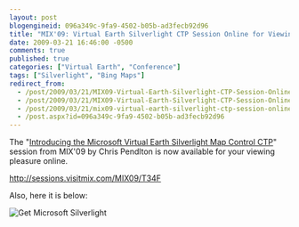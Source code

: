 ```yaml
---
layout: post
blogengineid: 096a349c-9fa9-4502-b05b-ad3fecb92d96
title: "MIX'09: Virtual Earth Silverlight CTP Session Online for Viewing"
date: 2009-03-21 16:46:00 -0500
comments: true
published: true
categories: ["Virtual Earth", "Conference"]
tags: ["Silverlight", "Bing Maps"]
redirect_from: 
  - /post/2009/03/21/MIX09-Virtual-Earth-Silverlight-CTP-Session-Online-For-Viewing.aspx
  - /post/2009/03/21/MIX09-Virtual-Earth-Silverlight-CTP-Session-Online-For-Viewing
  - /post/2009/03/21/mix09-virtual-earth-silverlight-ctp-session-online-for-viewing
  - /post.aspx?id=096a349c-9fa9-4502-b05b-ad3fecb92d96
---
```

<!-- more -->

The "<a href="http://sessions.visitmix.com/MIX09/T34F">Introducing the Microsoft Virtual Earth Silverlight Map Control CTP</a>" session from MIX'09 by Chris Pendlton is now available for your viewing pleasure online.

<a href="http://sessions.visitmix.com/MIX09/T34F">http://sessions.visitmix.com/MIX09/T34F</a>

Also, here it is below:


<object width="960" height="540" data="data:application/x-silverlight-2," type="application/x-silverlight-2">
<param name="source" value="http://sessions.visitmix.com/Skins/mixvideos/Styles/players/VideoPlayer2009_02_11.xap" />
<param name="initParams" value="m=http://mschannel9.vo.msecnd.net/o9/mix/09/wmv-hq/t34f.wmv,autostart=false,autohide=true,showembed=true, thumbnail=http://sessions.visitmix.com/Skins/mixvideos/Styles/players/VideoPlayer2009_02_11.xap, postid=0" />
<param name="background" value="#00FFFFFF" /> <a style="text-decoration: none;" href="http://go.microsoft.com/fwlink/?LinkID=124807"> <img style="border-style: none" src="http://go.microsoft.com/fwlink/?LinkId=108181" alt="Get Microsoft Silverlight" /> </a>
</object>
